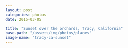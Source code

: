 ```yaml
---
layout: post
categories: photos
date: 2015-03-05

title: "Sunset over the orchards, Tracy, California"
base-path: "/assets/img/photos/places"
image-name: "tracy-ca-sunset"
---
```

